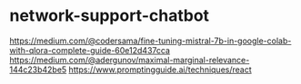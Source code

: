 # network-support-chatbot

https://medium.com/@codersama/fine-tuning-mistral-7b-in-google-colab-with-qlora-complete-guide-60e12d437cca
https://medium.com/@adergunov/maximal-marginal-relevance-144c23b42be5
https://www.promptingguide.ai/techniques/react
